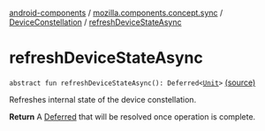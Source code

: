 [android-components](../../index.md) / [mozilla.components.concept.sync](../index.md) / [DeviceConstellation](index.md) / [refreshDeviceStateAsync](./refresh-device-state-async.md)

# refreshDeviceStateAsync

`abstract fun refreshDeviceStateAsync(): Deferred<`[`Unit`](https://kotlinlang.org/api/latest/jvm/stdlib/kotlin/-unit/index.html)`>` [(source)](https://github.com/mozilla-mobile/android-components/blob/master/components/concept/sync/src/main/java/mozilla/components/concept/sync/Devices.kt#L103)

Refreshes internal state of the device constellation.

**Return**
A [Deferred](#) that will be resolved once operation is complete.

